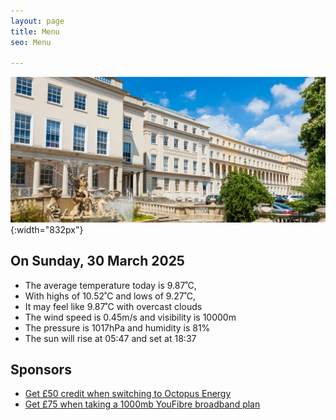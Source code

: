 ```yaml
---
layout: page
title: Menu
seo: Menu

---
```


![Logo](/images/logo.jpg){:width="832px"}

<!-- weather_marker starts -->
## On Sunday, 30 March 2025

- The average temperature today is 9.87˚C,
- With highs of 10.52˚C and lows of 9.27˚C,
- It may feel like 9.87˚C with overcast clouds
- The wind speed is 0.45m/s and visibility is 10000m
- The pressure is 1017hPa and humidity is 81%
- The sun will rise at 05:47 and set at 18:37

<!-- weather_marker ends -->

## Sponsors

- [Get £50 credit when switching to Octopus Energy](https://bit.ly/3oD1nnS)
- [Get £75 when taking a 1000mb YouFibre broadband plan](https://aklam.io/91zWhU?)



